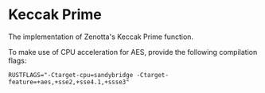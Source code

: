 # Keccak Prime

The implementation of Zenotta's Keccak Prime function.

To make use of CPU acceleration for AES, provide the following compilation flags:

```
RUSTFLAGS="-Ctarget-cpu=sandybridge -Ctarget-feature=+aes,+sse2,+sse4.1,+ssse3"
```
